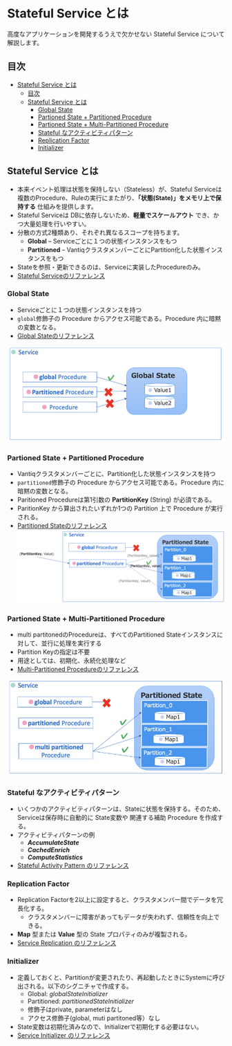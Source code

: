 # Stateful Service とは

高度なアプリケーションを開発するうえで欠かせない Stateful Service について解説します。  

## 目次

- [Stateful Service とは](#stateful-service-とは)
  - [目次](#目次)
  - [Stateful Service とは](#stateful-service-とは-1)
    - [Global State](#global-state)
    - [Partioned State + Partitioned Procedure](#partioned-state--partitioned-procedure)
    - [Partioned State + Multi-Partitioned Procedure](#partioned-state--multi-partitioned-procedure)
    - [Stateful なアクティビティパターン](#stateful-なアクティビティパターン)
    - [Replication Factor](#replication-factor)
    - [Initializer](#initializer)

## Stateful Service とは

- 本来イベント処理は状態を保持しない（Stateless）が、Stateful Serviceは複数のProcedure、Ruleの実行にまたがり、__「状態(State)」をメモリ上で保持する__ 仕組みを提供します。
- Stateful Serviceは DBに依存しないため、__軽量でスケールアウト__ でき、かつ大量処理を行いやすい。
- 分散の方式2種類あり、それぞれ異なるスコープを持ちます。
  - __Global__ – Serviceごとに１つの状態インスタンスをもつ
  - __Partitioned__ – VantiqクラスタメンバーごとにPartition化した状態インスタンスをもつ
- Stateを参照・更新できるのは、Serviceに実装したProcedureのみ。
- [Stateful Serviceのリファレンス](https://dev.vantiq.com/docs/system/services/index.html#stateful-services)

### Global State
- Serviceごとに１つの状態インスタンスを持つ
- `global`修飾子の Procedure からアクセス可能である。Procedure 内に暗黙の変数となる。
- [Global Stateのリファレンス](https://dev.vantiq.com/docs/system/services/index.html#global-state)

![global-state.png](./imgs/global-state.png)

### Partioned State + Partitioned Procedure
- Vantiqクラスタメンバーごとに、Partition化した状態インスタンスを持つ
- `partitioned`修飾子の Procedure からアクセス可能である。Procedure 内に暗黙の変数となる。
- Paritioned Procedureは第1引数の __PartitionKey__ (String) が必須である。
- ParitionKey から算出されたいずれか1つの Partition 上で Procedure が実行される。
- [Partitioned Stateのリファレンス](https://dev.vantiq.com/docs/system/services/index.html#partitioned-state)
![partitioned-state.png](./imgs/partitioned-state.png)

### Partioned State + Multi-Partitioned Procedure
- multi partitonedのProcedureは、すべてのPartitioned Stateインスタンスに対して、並行に処理を実行する
- Partition Keyの指定は不要
- 用途としては、初期化、永続化処理など
- [Multi-Partitioned Procedureのリファレンス](https://dev.vantiq.com/docs/system/services/index.html#partitioned-state)

![partitioned-state.png](./imgs/multi-partitioned-procedure.png)

### Stateful なアクティビティパターン
- いくつかのアクティビティパターンは、Stateに状態を保持する。そのため、Serviceは保存時に自動的に State変数や 関連する補助 Procedure を作成する。
- アクティビティパターンの例
  - **_AccumulateState_**
  - _**CachedEnrich**_
  - _**ComputeStatistics**_
- [Stateful Activity Pattern のリファレンス](https://dev.vantiq.com/docs/system/apps/index.html#app-service)

### Replication Factor
- Replication Factorを2以上に設定すると、クラスタメンバー間でデータを冗長化する。
  - クラスタメンバーに障害があってもデータが失われず、信頼性を向上できる。
- **Map** 型または **Value** 型の State プロパティのみが複製される。
- [Service Replication のリファレンス](https://dev.vantiq.com/docs/system/services/index.html#service-replication)

### Initializer
- 定義しておくと、Partitionが変更されたり、再起動したときにSystemに呼び出される。以下のシグニチャで作成する。
  - Global: _globalStateInitializer_
  - Partitioned:  _partitionedStateInitializer_
  - 修飾子はprivate, parameterはなし
  - アクセス修飾子(global, muti partitoned等）なし
- State変数は初期化済みなので、Initializerで初期化する必要はない。
- [Service Initializer のリファレンス](https://dev.vantiq.com/docs/system/services/index.html#state-initialization)
